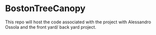 # BostonTreeCanopy
This repo will host the code associated with the project with Alessandro Ossola and the front yard/ back yard project.
